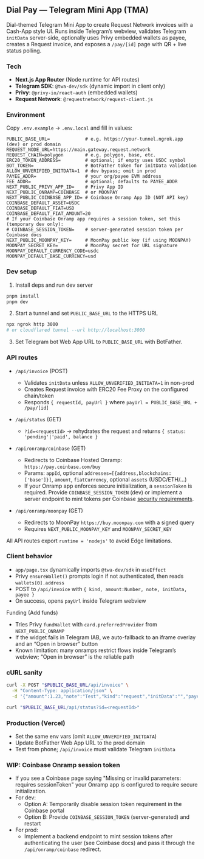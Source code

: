 ## Dial Pay — Telegram Mini App (TMA)

Dial-themed Telegram Mini App to create Request Network invoices with a Cash-App style UI. Runs inside Telegram’s webview, validates Telegram `initData` server-side, optionally uses Privy embedded wallets as payee, creates a Request invoice, and exposes a `/pay/[id]` page with QR + live status polling.

### Tech
- **Next.js App Router** (Node runtime for API routes)
- **Telegram SDK**: `@twa-dev/sdk` (dynamic import in client only)
- **Privy**: `@privy-io/react-auth` (embedded wallets)
- **Request Network**: `@requestnetwork/request-client.js`

### Environment
Copy `.env.example` → `.env.local` and fill in values:

```
PUBLIC_BASE_URL=             # e.g. https://your-tunnel.ngrok.app (dev) or prod domain
REQUEST_NODE_URL=https://main.gateway.request.network
REQUEST_CHAIN=polygon        # e.g. polygon, base, etc.
ERC20_TOKEN_ADDRESS=         # optional; if empty uses USDC symbol
BOT_TOKEN=                   # BotFather token for initData validation
ALLOW_UNVERIFIED_INITDATA=1  # dev bypass; omit in prod
PAYEE_ADDR=                  # your org/payee EVM address
FEE_ADDR=                    # optional; defaults to PAYEE_ADDR
NEXT_PUBLIC_PRIVY_APP_ID=    # Privy App ID
NEXT_PUBLIC_ONRAMP=COINBASE  # or MOONPAY
NEXT_PUBLIC_COINBASE_APP_ID= # Coinbase Onramp App ID (NOT API key)
COINBASE_DEFAULT_ASSET=USDC
COINBASE_DEFAULT_FIAT=USD
COINBASE_DEFAULT_FIAT_AMOUNT=20
# If your Coinbase Onramp app requires a session token, set this (temporary dev only):
# COINBASE_SESSION_TOKEN=    # server-generated session token per Coinbase docs
NEXT_PUBLIC_MOONPAY_KEY=     # MoonPay public key (if using MOONPAY)
MOONPAY_SECRET_KEY=          # MoonPay secret for URL signature
MOONPAY_DEFAULT_CURRENCY_CODE=usdc
MOONPAY_DEFAULT_BASE_CURRENCY=usd
```

### Dev setup
1) Install deps and run dev server
```bash
pnpm install
pnpm dev
```
2) Start a tunnel and set `PUBLIC_BASE_URL` to the HTTPS URL
```bash
npx ngrok http 3000
# or cloudflared tunnel --url http://localhost:3000
```
3) Set Telegram bot Web App URL to `PUBLIC_BASE_URL` with BotFather.

### API routes
- `/api/invoice` (POST)
  - Validates `initData` unless `ALLOW_UNVERIFIED_INITDATA=1` in non-prod
  - Creates Request invoice with ERC20 Fee Proxy on the configured chain/token
  - Responds `{ requestId, payUrl }` where `payUrl = PUBLIC_BASE_URL + /pay/[id]`

- `/api/status` (GET)
  - `?id=<requestId>` → rehydrates the request and returns `{ status: 'pending'|'paid', balance }`

- `/api/onramp/coinbase` (GET)
  - Redirects to Coinbase Hosted Onramp: `https://pay.coinbase.com/buy`
  - Params: `appId`, optional `addresses=[{address,blockchains:['base']}]`, `amount`, `fiatCurrency`, optional `assets` (USDC/ETH/...)
  - If your Onramp app enforces secure initialization, a `sessionToken` is required. Provide `COINBASE_SESSION_TOKEN` (dev) or implement a server endpoint to mint tokens per Coinbase [security requirements](https://docs.cdp.coinbase.com/onramp-&-offramp/security-requirements).

- `/api/onramp/moonpay` (GET)
  - Redirects to MoonPay `https://buy.moonpay.com` with a signed query
  - Requires `NEXT_PUBLIC_MOONPAY_KEY` and `MOONPAY_SECRET_KEY`

All API routes export `runtime = 'nodejs'` to avoid Edge limitations.

### Client behavior
- `app/page.tsx` dynamically imports `@twa-dev/sdk` in `useEffect`
- Privy `ensureWallet()` prompts login if not authenticated, then reads `wallets[0].address`
- POST to `/api/invoice` with `{ kind, amount:Number, note, initData, payee }`
- On success, opens `payUrl` inside Telegram webview

Funding (Add funds)
- Tries Privy `fundWallet` with `card.preferredProvider` from `NEXT_PUBLIC_ONRAMP`
- If the widget fails in Telegram IAB, we auto-fallback to an iframe overlay and an “Open in browser” button
- Known limitation: many onramps restrict flows inside Telegram’s webview; “Open in browser” is the reliable path

### cURL sanity
```bash
curl -X POST "$PUBLIC_BASE_URL/api/invoice" \
  -H "Content-Type: application/json" \
  -d '{"amount":1.23,"note":"Test","kind":"request","initData":"","payee":"0x..."}'

curl "$PUBLIC_BASE_URL/api/status?id=<requestId>"
```

### Production (Vercel)
- Set the same env vars (omit `ALLOW_UNVERIFIED_INITDATA`)
- Update BotFather Web App URL to the prod domain
- Test from phone; `/api/invoice` must validate Telegram `initData`

### WIP: Coinbase Onramp session token
- If you see a Coinbase page saying "Missing or invalid parameters: requires sessionToken" your Onramp app is configured to require secure initialization.
- For dev:
  - Option A: Temporarily disable session token requirement in the Coinbase portal
  - Option B: Provide `COINBASE_SESSION_TOKEN` (server-generated) and restart
- For prod:
  - Implement a backend endpoint to mint session tokens after authenticating the user (see Coinbase docs) and pass it through the `/api/onramp/coinbase` redirect.
